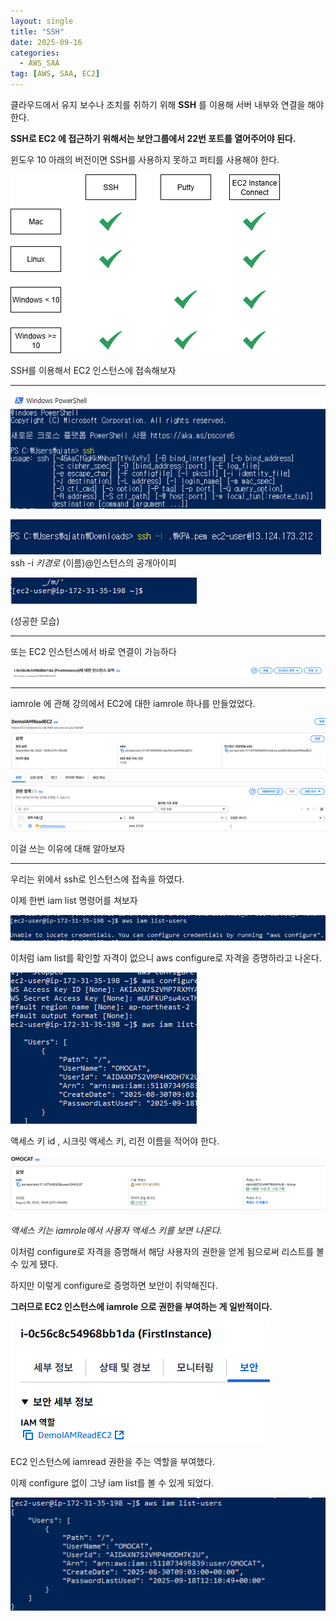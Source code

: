 ```yaml
---
layout: single
title: "SSH"
date: 2025-09-16
categories:
  - AWS_SAA
tag: [AWS, SAA, EC2]
---
```


클라우드에서 유지 보수나 조치를 취하기 위해 **SSH** 를 이용해 서버 내부와 연결을 해야한다.

**SSH로 EC2 에 접근하기 위해서는 보안그룹에서 22번 포트를 열어주어야 된다.**

윈도우 10 아래의 버전이면 SSH를 사용하지 못하고 퍼티를 사용해야 한다.

![SSH](/스샷%20자료실/EC2/SSH.png)



SSH를 이용해서 EC2 인스턴스에 접속해보자

- - -

![SSH](/스샷%20자료실/EC2/9.png)

![SSH](/스샷%20자료실/EC2/10.png)
ssh -i *키경로* (이름)@인스턴스의 공개아이피

![SSH](/스샷%20자료실/EC2/11.png)

(성공한 모습)


- - -

또는 EC2 인스턴스에서 바로 연결이 가능하다

![SSH](/스샷%20자료실/EC2/12.png)

- - -

iamrole 에 관해 강의에서 EC2에 대한 iamrole 하나를 만들었었다.

![SSH](/스샷%20자료실/EC2/15.png)

이걸 쓰는 이유에 대해 알아보자

- - -

우리는 위에서 ssh로 인스턴스에 접속을 하였다.

이제 한번 iam list 명령어를 쳐보자

![SSH](/스샷%20자료실/EC2/13.png)

이처럼 iam list를 확인할 자격이 없으니 aws configure로 자격을 증명하라고 나온다.

![SSH](/스샷%20자료실/EC2/16.png)

액세스 키 id , 시크릿 액세스 키, 리전 이름을 적어야 한다.

![SSH](/스샷%20자료실/EC2/17.png)

*액세스 키는 iamrole에서 사용자 액세스 키를 보면 나온다.*

이처럼 configure로 자격을 증명해서 해당 사용자의 권한을 얻게 됨으로써 리스트를 볼 수 있게 됐다.

하지만 이렇게 configure로 증명하면 보안이 취약해진다.

**그러므로 EC2 인스턴스에 iamrole 으로 권한을 부여하는 게 일반적이다.**

![SSH](/스샷%20자료실/EC2/18.png) 

EC2 인스턴스에 iamread 권한을 주는 역할을 부여했다.

이제 configure 없이 그냥 iam list를 볼 수 있게 되었다.

![SSH](/스샷%20자료실/EC2/14.png) 

